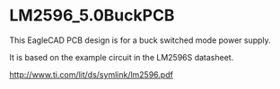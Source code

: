 # LM2596_5.0BuckPCB

This EagleCAD PCB design is for a buck switched mode power supply.  

It is based on the example circuit in the LM2596S datasheet.  

http://www.ti.com/lit/ds/symlink/lm2596.pdf

